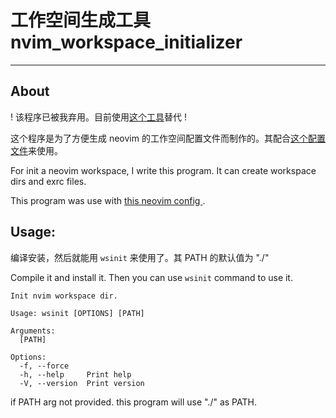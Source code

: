 # 工作空间生成工具 nvim_workspace_initializer

---

## About

! 该程序已被我弃用。目前使用[这个工具](https://github.com/lI15SO0/WorkspaceIniter)替代 !

这个程序是为了方便生成 neovim 的工作空间配置文件而制作的。其配合[这个配置文件](https://github.com/lI15SO0/nvim-config)来使用。

For init a neovim workspace, I write this program. It can create workspace dirs and exrc files.

This program was use with [ this neovim config ](https://github.com/lI15SO0/nvim-config).

## Usage:

编译安装，然后就能用 ```wsinit``` 来使用了。其 PATH 的默认值为 "./" 

Compile it and install it. Then you can use ```wsinit``` command to use it.

```
Init nvim workspace dir.

Usage: wsinit [OPTIONS] [PATH]

Arguments:
  [PATH]  

Options:
  -f, --force    
  -h, --help     Print help
  -V, --version  Print version
```

if PATH arg not provided. this program will use "./" as PATH.
